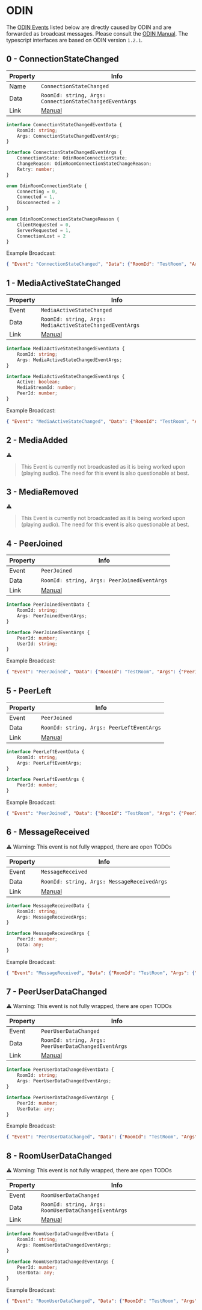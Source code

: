 # ODIN
The [ODIN Events](/Documentation/Events/odin.md) listed below are directly caused by ODIN and are forwarded as broadcast messages. Please consult the [ODIN Manual](https://www.4players.io/odin/sdk/unity/). The typescript interfaces are based on ODIN version `1.2.1`.

## 0 - ConnectionStateChanged
Property | Info
------------ | -------------
Name | `ConnectionStateChanged`
Data | `RoomId: string, Args: ConnectionStateChangedEventArgs`
Link | [Manual](https://www.4players.io/odin/sdk/unity/classes/connectionstatechangedeventargs/)

```ts
interface ConnectionStateChangedEventData {
    RoomId: string;
    Args: ConnectionStateChangedEventArgs;
}

interface ConnectionStateChangedEventArgs {
    ConnectionState: OdinRoomConnectionState;
    ChangeReason: OdinRoomConnectionStateChangeReason;
    Retry: number;
}

enum OdinRoomConnectionState {
    Connecting = 0,
    Connected = 1,
    Disconnected = 2
}

enum OdinRoomConnectionStateChangeReason {
    ClientRequested = 0,
    ServerRequested = 1,
    ConnectionLost = 2
}
```

Example Broadcast:
```json
{ "Event": "ConnectionStateChanged", "Data": {"RoomId": "TestRoom", "Args": {"ConnectionState": 1, "ChangeReason": 0, "Retry": 0}}}
```

## 1 - MediaActiveStateChanged
Property | Info
------------ | -------------
Event | `MediaActiveStateChanged`
Data | `RoomId: string, Args: MediaActiveStateChangedEventArgs`
Link | [Manual](https://www.4players.io/odin/sdk/unity/classes/mediaactivestatechangedeventargs/)

```ts
interface MediaActiveStateChangedEventData {
    RoomId: string;
    Args: MediaActiveStateChangedEventArgs;
}

interface MediaActiveStateChangedEventArgs {
    Active: boolean;
    MediaStreamId: number;
    PeerId: number;
}
```

Example Broadcast:
```json
{ "Event": "MediaActiveStateChanged", "Data": {"RoomId": "TestRoom", "Args": {"Active": true, "MediaStreamId": 1337, "PeerId": 123}}}
```

## 2 - MediaAdded
⚠ 
> This Event is currently not broadcasted as it is being worked upon (playing audio).
> The need for this event is also questionable at best.


## 3 - MediaRemoved
⚠ 
> This Event is currently not broadcasted as it is being worked upon (playing audio).
> The need for this event is also questionable at best.


## 4 - PeerJoined
Property | Info
------------ | -------------
Event | `PeerJoined`
Data | `RoomId: string, Args: PeerJoinedEventArgs`
Link | [Manual](https://www.4players.io/odin/sdk/unity/classes/peerjoinedeventargs/)

```ts
interface PeerJoinedEventData {
    RoomId: string;
    Args: PeerJoinedEventArgs;
}

interface PeerJoinedEventArgs {
    PeerId: number;
    UserId: string;
}
```

Example Broadcast:
```json
{ "Event": "PeerJoined", "Data": {"RoomId": "TestRoom", "Args": {"PeerId": 123, "UserId": "PiepMatz"}}}
```

## 5 - PeerLeft
Property | Info
------------ | -------------
Event | `PeerJoined`
Data | `RoomId: string, Args: PeerLeftEventArgs`
Link | [Manual](https://www.4players.io/odin/sdk/unity/classes/peerlefteventargs/)

```ts
interface PeerLeftEventData {
    RoomId: string;
    Args: PeerLeftEventArgs;
}

interface PeerLeftEventArgs {
    PeerId: number;
}
```

Example Broadcast:
```json
{ "Event": "PeerJoined", "Data": {"RoomId": "TestRoom", "Args": {"PeerId": 123}}}
```

## 6 - MessageReceived

⚠ Warning: This event is not fully wrapped, there are open TODOs

Property | Info
------------ | -------------
Event | `MessageReceived`
Data | `RoomId: string, Args: MessageReceivedArgs`
Link | [Manual](https://www.4players.io/odin/sdk/unity/classes/messagereceivedeventargs/)

```ts
interface MessageReceivedData {
    RoomId: string;
    Args: MessageReceivedArgs;
}

interface MessageReceivedArgs {
    PeerId: number;
    Data: any;
}
```

Example Broadcast:
```json
{ "Event": "MessageReceived", "Data": {"RoomId": "TestRoom", "Args": {"PeerId": 123, "Data": ""}}}
```

## 7 - PeerUserDataChanged

⚠ Warning: This event is not fully wrapped, there are open TODOs

Property | Info
------------ | -------------
Event | `PeerUserDataChanged`
Data | `RoomId: string, Args: PeerUserDataChangedEventArgs`
Link | [Manual](https://www.4players.io/odin/sdk/unity/classes/peeruserdatachangedeventargs/)

```ts
interface PeerUserDataChangedEventData {
    RoomId: string;
    Args: PeerUserDataChangedEventArgs;
}

interface PeerUserDataChangedEventArgs {
    PeerId: number;
    UserData: any;
}
```

Example Broadcast:
```json
{ "Event": "PeerUserDataChanged", "Data": {"RoomId": "TestRoom", "Args": {"PeerId": 123, "Data": ""}}}
```

## 8 - RoomUserDataChanged

⚠ Warning: This event is not fully wrapped, there are open TODOs

Property | Info
------------ | -------------
Event | `RoomUserDataChanged`
Data | `RoomId: string, Args: RoomUserDataChangedEventArgs`
Link | [Manual](https://www.4players.io/odin/sdk/unity/classes/roomuserdatachangedeventargs/)

```ts
interface RoomUserDataChangedEventData {
    RoomId: string;
    Args: RoomUserDataChangedEventArgs;
}

interface RoomUserDataChangedEventArgs {
    PeerId: number;
    UserData: any;
}
```

Example Broadcast:
```json
{ "Event": "RoomUserDataChanged", "Data": {"RoomId": "TestRoom", "Args": {"PeerId": 123, "Data": ""}}}
```
